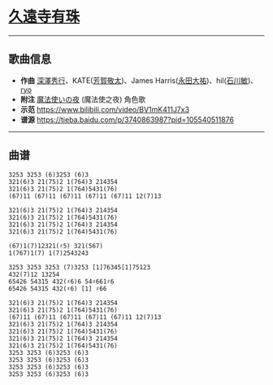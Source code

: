 # [久遠寺有珠](https://bgm.tv/ep/340139)

---

## 歌曲信息

- **作曲** [深澤秀行](https://bgm.tv/person/3217)、KATE([芳賀敬太](https://bgm.tv/person/30856))、James Harris([永田大祐](https://bgm.tv/person/30859))、hil([石川敏](https://bgm.tv/person/30860))、[ryo](https://bgm.tv/person/6235)
- **附注** [魔法使いの夜](https://bgm.tv/subject/5418) (魔法使之夜) 角色歌
- **示范** https://www.bilibili.com/video/BV1mK411J7x3
- **谱源** https://tieba.baidu.com/p/3740863987?pid=105540511876

---

## 曲谱

```
3253 3253 (6)3253 (6)3
321(6)3 21(75)2 1(764)3 214354
321(6)3 21(75)2 1(764)5431(76)
(67)11 (67)11 (67)11 (67)11 (67)11 12(7)13

321(6)3 21(75)2 1(764)3 214354
321(6)3 21(75)2 1(764)5431(76)
321(6)3 21(75)2 1(764)3 214354
321(6)3 21(75)2 1(764)5431(76)

(67)1(7)12321(♯5) 321(567)
1(767)1(7) 1(7)2543243

3253 3253 3253 (7)3253 [1]76345[1]75123
432(7)12 13254
65426 54315 432(♯6)6 54♯661♯6
65426 54315 432(♯6) [1] ♯66

321(6)3 21(75)2 1(764)3 214354
321(6)3 21(75)2 1(764)5431(76)
(67)11 (67)11 (67)11 (67)11 (67)11 12(7)13
321(6)3 21(75)2 1(764)3 214354
321(6)3 21(75)2 1(764)5431(76)
321(6)3 21(75)2 1(764)3 214354
321(6)3 21(75)2 1(764)5431(76)
3253 3253 (6)3253 (6)3
3253 3253 (6)3253 (6)3
3253 3253 (6)3253 (6)3
3253 3253 (6)3253 (6)3
```

